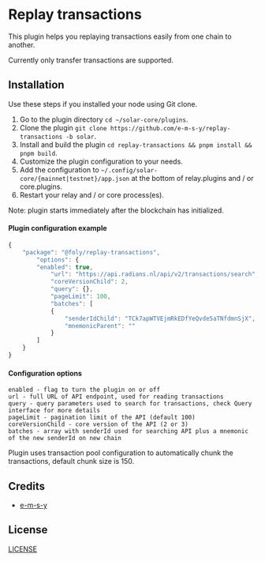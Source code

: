 # Replay transactions
This plugin helps you replaying transactions easily from one chain to another.  

Currently only transfer transactions are supported.

## Installation
Use these steps if you installed your node using Git clone.

1. Go to the plugin directory `cd ~/solar-core/plugins`.
2. Clone the plugin `git clone https://github.com/e-m-s-y/replay-transactions -b solar`.
3. Install and build the plugin `cd replay-transactions && pnpm install && pnpm build`.
4. Customize the plugin configuration to your needs.
5. Add the configuration to `~/.config/solar-core/{mainnet|testnet}/app.json` at the bottom of relay.plugins and / or core.plugins.
6. Restart your relay and / or core process(es).

Note: plugin starts immediately after the blockchain has initialized.

#### Plugin configuration example
```js
{
    "package": "@foly/replay-transactions",
        "options": {
        "enabled": true,
            "url": "https://api.radians.nl/api/v2/transactions/search",
            "coreVersionChild": 2,
            "query": {},
            "pageLimit": 100,
            "batches": [
            {
                "senderIdChild": "TCk7apWTVEjmRkEDfYeQvde5aTNfdmnSjX",
                "mnemonicParent": ""
            }
        ]
    }
}
```
#### Configuration options
```
enabled - flag to turn the plugin on or off
url - full URL of API endpoint, used for reading transactions
query - query parameters used to search for transactions, check Query interface for more details
pageLimit - pagination limit of the API (default 100)
coreVersionChild - core version of the API (2 or 3)
batches - array with senderId used for searching API plus a mnemonic of the new senderId on new chain
``` 

Plugin uses transaction pool configuration to automatically chunk the transactions, default chunk size is 150.

## Credits

- [e-m-s-y](https://github.com/e-m-s-y)

## License

[LICENSE](LICENSE.md)
